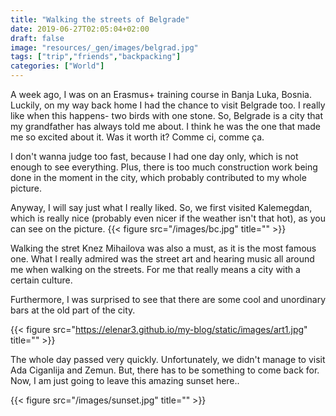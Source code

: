 ```yaml
---
title: "Walking the streets of Belgrade"
date: 2019-06-27T02:05:04+02:00
draft: false
image: "resources/_gen/images/belgrad.jpg"
tags: ["trip","friends","backpacking"]
categories: ["World"]
---
```

A week ago, I was on an Erasmus+ training course in Banja Luka, Bosnia. Luckily, on my way back home I had the chance to visit Belgrade too. I really like when this happens- two birds with one stone.
So, Belgrade is a city that my grandfather has always told me about. I think he was the one that made me so excited about it. Was it worth it? Comme ci, comme ça.

I don't wanna judge too fast, because I had one day only, which is not enough to see everything. Plus, there is too much construction work being done in the moment in the city, which probably contributed to my whole picture. 

Anyway, I will say just what I really liked. So, we first visited Kalemegdan, which is really nice (probably even nicer if the weather isn't that hot), as you can see on the picture.
{{< figure src="/images/bc.jpg" title="" >}}
 
 Walking the stret Knez Mihailova was also a must, as it is the most famous one. What I really admired was the street art and hearing music all around me when walking on the streets. For me that really means a city with a certain culture.
 
 Furthermore, I was surprised to see that there are some cool and unordinary bars at the old part of the city.
 
 {{< figure src="https://elenar3.github.io/my-blog/static/images/art1.jpg" title="" >}}
  
  The whole day passed very quickly. Unfortunately, we didn't manage to visit Ada Ciganlija and Zemun. But, there has to be something to come back for.
  Now, I am just going to leave this amazing sunset here..
  
  {{< figure src="/images/sunset.jpg" title="" >}}
   



